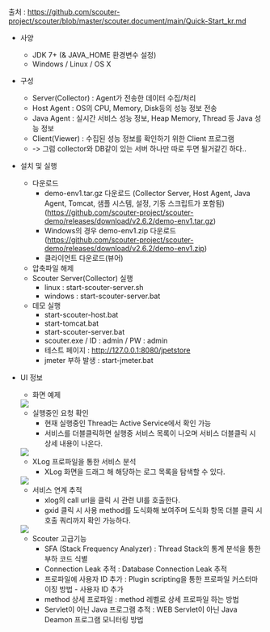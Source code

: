 출처 : https://github.com/scouter-project/scouter/blob/master/scouter.document/main/Quick-Start_kr.md

- 사양
    * JDK 7+ (& JAVA_HOME 환경변수 설정)
    * Windows / Linux / OS X


- 구성
    * Server(Collector) : Agent가 전송한 데이터 수집/처리
    * Host Agent : OS의 CPU, Memory, Disk등의 성능 정보 전송
    * Java Agent : 실시간 서비스 성능 정보, Heap Memory, Thread 등 Java 성능 정보
    * Client(Viewer) : 수집된 성능 정보를 확인하기 위한 Client 프로그램
    * -> 그럼 collector와 DB같이 있는 서버 하나만 따로 두면 될거같긴 하다..


- 설치 및 실행
    * 다운로드
        - demo-env1.tar.gz 다운로드 (Collector Server, Host Agent, Java Agent, Tomcat, 샘플 시스템, 설정, 기동 스크립트가 포함됨)
            (https://github.com/scouter-project/scouter-demo/releases/download/v2.6.2/demo-env1.tar.gz)
        - Windows의 경우 demo-env1.zip 다운로드
            (https://github.com/scouter-project/scouter-demo/releases/download/v2.6.2/demo-env1.zip)
        - 클라이언트 다운로드(뷰어)
    * 압축파일 해제
    * Scouter Server(Collector) 실행
        - linux : start-scouter-server.sh
        - windows : start-scouter-server.bat
    * 데모 실행
        - start-scouter-host.bat
        - start-tomcat.bat
        - start-scouter-server.bat
        - scouter.exe / ID : admin / PW : admin
        - 테스트 페이지 : http://127.0.0.1:8080/jpetstore
        - jmeter 부하 발생 : start-jmeter.bat


- UI 정보
    * 화면 예제
    <image src="images/jmeter 실행 후 예제.png">

    * 실행중인 요청 확인
        - 현재 실행중인 Thread는 Active Service에서 확인 가능
        - 서비스를 더블클릭하면 실행중 서비스 목록이 나오며 서비스 더블클릭 시 상세 내용이 나온다.        
    <image src="images/scouter services.png">


    * XLog 프로파일을 통한 서비스 분석
        - XLog 화면을 드래그 해 해당하는 로그 목록을 탐색할 수 있다.
    <image src="images/scouter xlog.png">

    * 서비스 연계 추적
        - xlog의 call url을 클릭 시 관련 UI를 호출한다.
        - gxid 클릭 시 사용 method를 도식화해 보여주며 도식화 항목 더블 클릭 시 호출 쿼리까지 확인 가능하다.
    <image src="images/service trace.png">

    * Scouter 고급기능
        - SFA (Stack Frequency Analyzer) : Thread Stack의 통계 분석을 통한 부하 코드 식별
        - Connection Leak 추적 : Database Connection Leak 추적
        - 프로파일에 사용자 ID 추가 : Plugin scripting을 통한 프로파일 커스터마이징 방법 - 사용자 ID 추가
        - method 상세 프로파일 : method 레벨로 상세 프로파일 하는 방법
        - Servlet이 아닌 Java 프로그램 추적 : WEB Servlet이 아닌 Java Deamon 프로그램 모니터링 방법



